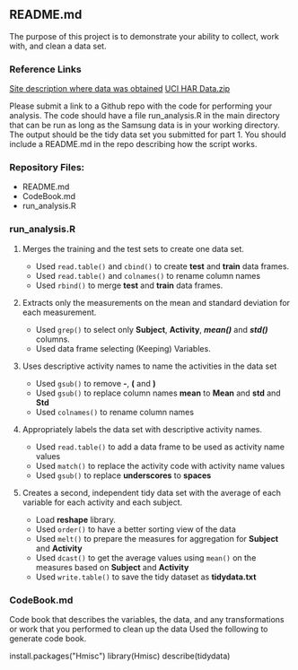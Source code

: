 ## README.md

The purpose of this project is to demonstrate your ability to collect, work with, and clean a data set. 

### Reference Links

[Site description where data was obtained](http://archive.ics.uci.edu/ml/datasets/Human+Activity+Recognition+Using+Smartphones)
[UCI HAR Data.zip](https://d396qusza40orc.cloudfront.net/getdata%2Fprojectfiles%2FUCI%20HAR%20Dataset.zip) 


Please submit a link to a Github repo with the code for performing your analysis. The code should have a file run_analysis.R in the main directory that can be run as long as the Samsung data is in your working directory. The output should be the tidy data set you submitted for part 1. You should include a README.md in the repo describing how the script works. 

### Repository Files:

* README.md
* CodeBook.md
* run_analysis.R



### run_analysis.R

1. Merges the training and the test sets to create one data set.


	* Used ```read.table()``` and ```cbind()``` to create __test__ and __train__ data frames.
	* Used ```read.table()``` and ```colnames()``` to rename column names
	* Used ```rbind()``` to merge __test__ and __train__ data frames.


2. Extracts only the measurements on the mean and standard deviation for each measurement.

	* Used ```grep()``` to select only __Subject__, __Activity__, __*mean()*__ and __*std()*__ columns.
	* Used data frame selecting (Keeping) Variables.


3. Uses descriptive activity names to name the activities in the data set

	* Used ```gsub()``` to remove __-__, __(__ and __)__
	* Used ```gsub()``` to replace column names __mean__ to __Mean__ and __std__ and __Std__
	* Used ```colnames()``` to rename column names

4. Appropriately labels the data set with descriptive activity names.
 
	* Used ```read.table()``` to add a data frame to be used as activity name values
	* Used ```match()``` to replace the activity code with activity name values
	* Used ```gsub()``` to replace __underscores__ to __spaces__

5. Creates a second, independent tidy data set with the average of each variable for each activity and each subject.
 
	* Load __reshape__ library.
	* Used ```order()``` to have a better sorting view of the data
	* Used ```melt()``` to prepare the measures for aggregation for __Subject__ and __Activity__
	* Used ```dcast()``` to get the average values using ```mean()``` on the measures based on __Subject__ and __Activity__
	* Used ```write.table()``` to save the tidy dataset as __tidydata.txt__


### CodeBook.md

Code book that describes the variables, the data, and any transformations or work that you performed to clean up the data
Used the following to generate code book.

install.packages("Hmisc")
library(Hmisc)
describe(tidydata)




